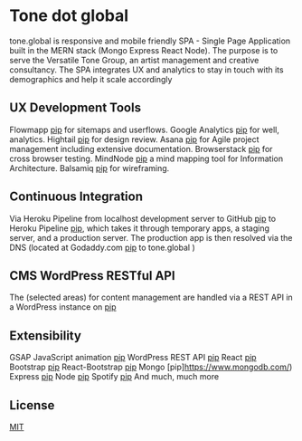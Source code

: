# Tone dot global

tone.global is responsive and mobile friendly SPA - Single Page Application built in the MERN stack (Mongo Express React Node). The purpose is to serve the Versatile Tone Group, an artist management and creative consultancy. The SPA integrates UX and analytics to stay in touch with its demographics and help it scale accordingly 

## UX Development Tools

Flowmapp [pip](https://www.flowmapp.com/) for sitemaps and userflows.
Google Analytics [pip](https://analytics.google.com/) for well, analytics.
Hightail [pip](https://spaces.hightail.com/) for design review.
Asana [pip](https://app.asana.com/) for Agile project management including extensive documentation.
Browserstack [pip](https://www.browserstack.com/) for cross browser testing.
MindNode [pip](https://apps.apple.com/us/app/mindnode-mind-map/) a mind mapping tool for Information Architecture.
Balsamiq [pip](https://balsamiq.com/) for wireframing.

## Continuous Integration

Via Heroku Pipeline from localhost development server to GitHub [pip](https://github.com/) 
to Heroku Pipeline [pip](https://dashboard.heroku.com/pipelines/), which takes it through temporary apps, a staging server, and a production server.
The production app is then resolved via the DNS (located at Godaddy.com [pip](https://godaddy.com) to tone.global )

## CMS WordPress RESTful API

The (selected areas) for content management are handled via a REST API in a WordPress instance on [pip](https://versatileco.me/wp-admin)

## Extensibility

GSAP JavaScript animation [pip](https://greensock.com/)
WordPress REST API [pip](https://developer.wordpress.org/rest-api/)
React [pip](https://reactjs.org/)
Bootstrap [pip](https://getbootstrap.com/)
React-Bootstrap [pip](https://react-bootstrap.github.io/)
Mongo [pip]https://www.mongodb.com/)
Express [pip](https://expressjs.com/)
Node [pip](https://nodejs.org/en/)
Spotify [pip](https://developer.spotify.com/documentation/web-api/)
And much, much more




## License
[MIT](https://choosealicense.com/licenses/mit/)